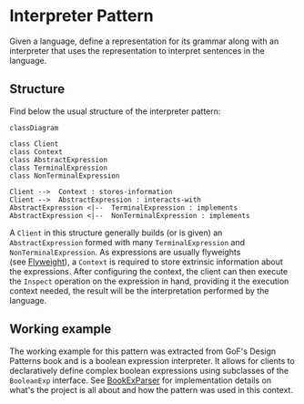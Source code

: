 # Interpreter Pattern

Given a language, define a representation for its grammar along with an interpreter that uses the representation to interpret sentences in the language.

## Structure

Find below the usual structure of the interpreter pattern:

```mermaid
classDiagram

class Client
class Context
class AbstractExpression
class TerminalExpression
class NonTerminalExpression

Client -->  Context : stores-information
Client -->  AbstractExpression : interacts-with
AbstractExpression <|--  TerminalExpression : implements
AbstractExpression <|--  NonTerminalExpression : implements
```

A `Client` in this structure generally builds (or is given) an `AbstractExpression` formed with many `TerminalExpression` and `NonTerminalExpression`. As expressions are usually flyweights (see [Flyweight](../flyweight/)), a `Context` is required to store extrinsic information about the expressions. After configuring the context, the client can then execute the `Inspect` operation on the expression in hand, providing it the execution context needed, the result will be the interpretation performed by the language.

## Working example

The working example for this pattern was extracted from GoF's Design Patterns book and is a boolean expression interpreter. It allows for clients to declaratively define complex boolean expressions using subclasses of the `BooleanExp` interface. See [BookExParser](./BoolExParser) for implementation details on what's the project is all about and how the pattern was used in this context.
